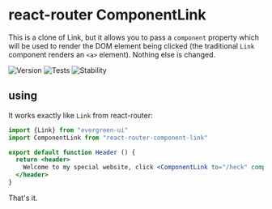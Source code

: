 # react-router ComponentLink

This is a clone of Link, but it allows you to pass a `component` property which will be used to render the DOM element being clicked (the traditional `Link` component renders an `<a>` element). Nothing else is changed.

![Version][BADGE_VERSION]
![Tests][BADGE_TRAVIS]
![Stability][BADGE_STABILITY]

## using

It works exactly like `Link` from react-router:

``` jsx
import {Link} from "evergreen-ui"
import ComponentLink from "react-router-component-link"

export default function Header () {
  return <header>
    Welcome to my special website, click <ComponentLink to="/heck" component={Link}>here to go to heck.</ComponentLink>
  </header>
}
```

That's it.


[BADGE_TRAVIS]: https://img.shields.io/travis/krainboltgreene/react-router-component-link.js.svg?maxAge=2592000&style=flat-square
[BADGE_VERSION]: https://img.shields.io/npm/v/react-router-component-link.svg?maxAge=2592000&style=flat-square
[BADGE_STABILITY]: https://img.shields.io/badge/stability-strong-green.svg?maxAge=2592000&style=flat-square

